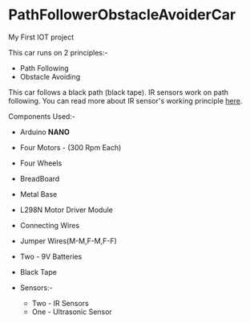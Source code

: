 # PathFollowerObstacleAvoiderCar
My First IOT project

This car runs on 2 principles:-
  * Path Following
  * Obstacle Avoiding

This car follows a black path (black tape). IR sensors work on path following. You can read more about IR sensor's working principle [here](https://www.electronicshub.org/ir-sensor/).

Components Used:-
   * Arduino <b>NANO</b>
   * Four Motors - (300 Rpm Each)
   * Four Wheels
   * BreadBoard
   * Metal Base
   * L298N Motor Driver Module
   * Connecting Wires
   * Jumper Wires(M-M,F-M,F-F)
   * Two - 9V Batteries
   * Black Tape
   
  * Sensors:-
    * Two - IR Sensors
    * One - Ultrasonic Sensor

